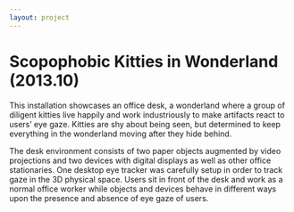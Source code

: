 ```yaml
---
layout: project
---
```

Scopophobic Kitties in Wonderland (2013.10)
============================================
This installation showcases an office desk, a wonderland where a group of diligent kitties live happily and work industriously to make artifacts react to users’ eye gaze. Kitties are shy about being seen, but determined to keep everything in the wonderland moving after they hide behind.

The desk environment consists of two paper objects augmented by video projections and two devices with digital displays as well as other office stationaries. One desktop eye tracker was carefully setup in order to track gaze in the 3D physical space. Users sit in front of the desk and work as a normal office worker while objects and devices behave in different ways upon the presence and absence of eye gaze of users.

